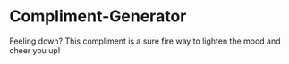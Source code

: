 # Compliment-Generator
Feeling down? This compliment is a sure fire way to lighten the mood and cheer you up!
